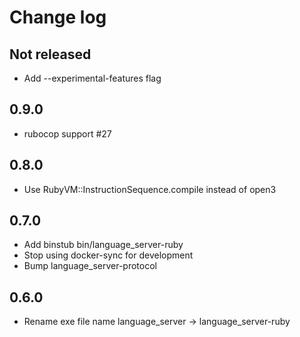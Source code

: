 # Change log

## Not released

- Add --experimental-features flag

## 0.9.0

- rubocop support #27

## 0.8.0

- Use RubyVM::InstructionSequence.compile instead of open3

## 0.7.0

- Add binstub bin/language_server-ruby
- Stop using docker-sync for development
- Bump language_server-protocol

## 0.6.0

- Rename exe file name language_server -> language_server-ruby
